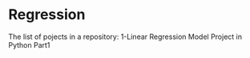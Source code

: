 # Regression

The list of pojects in a repository:
1-Linear Regression Model Project in Python  Part1

